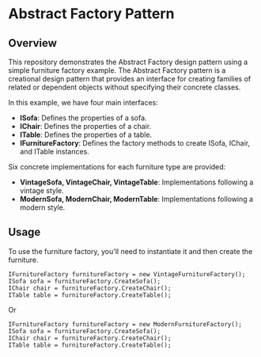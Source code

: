 # Abstract Factory Pattern

## Overview
This repository demonstrates the Abstract Factory design pattern using a simple furniture factory example. The Abstract Factory pattern is a creational design pattern that provides an interface for creating families of related or dependent objects without specifying their concrete classes.

In this example, we have four main interfaces:
* **ISofa**: Defines the properties of a sofa.
* **IChair**: Defines the properties of a chair.
* **ITable**: Defines the properties of a table.
* **IFurnitureFactory**: Defines the factory methods to create ISofa, IChair, and ITable instances.

Six concrete implementations for each furniture type are provided:
* **VintageSofa, VintageChair, VintageTable**: Implementations following a vintage style.
* **ModernSofa, ModernChair, ModernTable**: Implementations following a modern style.

## Usage
To use the furniture factory, you'll need to instantiate it and then create the furniture.

```
IFurnitureFactory furnitureFactory = new VintageFurnitureFactory();
ISofa sofa = furnitureFactory.CreateSofa();
IChair chair = furnitureFactory.CreateChair();
ITable table = furnitureFactory.CreateTable();
```
Or
```
IFurnitureFactory furnitureFactory = new ModernFurnitureFactory();
ISofa sofa = furnitureFactory.CreateSofa();
IChair chair = furnitureFactory.CreateChair();
ITable table = furnitureFactory.CreateTable();
```